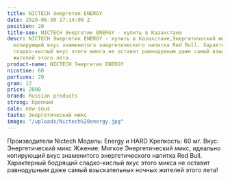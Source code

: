 ```yaml
---
title: NICTECH Энергетик ENERGY
date: 2020-06-30 17:14:00 Z
position: 20
title-seo: NICTECH Энергетик ENERGY - купить в Казахстане
descr: NICTECH Энергетик ENERGY - купить в Казахстане,Энергетический микс, идеально
  копирующий вкус знаменитого энергетического напитка Red Bull. Характерный бодрящий
  сладко-кислый вкус этого микса не оставит равнодушным даже самый взыскательных ночных
  жителей этого лета.
product-name: NICTECH Энергетик ENERGY
nicotine: 60
portions: 20
gram: 12
price: 2000
brand: Russian products
strong: Крепкий
sale: new-snus
taste: Энергетический микс
image: "/uploads/Nictech%20energy.jpg"
---
```


Производители Nictech
Модель: Energy и HARD
Крепкость: 60 мг.
Вкус: Энергетический микс
Жжение: Мягкое
Энергетический микс, идеально копирующий вкус знаменитого энергетического напитка Red Bull. Характерный бодрящий сладко-кислый вкус этого микса не оставит равнодушным даже самый взыскательных ночных жителей этого лета!